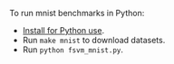 To run mnist benchmarks in Python:
- [Install for Python use](https://github.com/fzzle/futhark-svm#installation-python).
- Run `make mnist` to download datasets.
- Run `python fsvm_mnist.py`.
